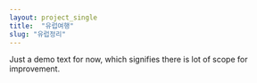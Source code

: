 ```yaml
---
layout: project_single
title:  "유럽여행"
slug: "유럽정리"
---
```

Just a demo text for now, which signifies there is lot of scope for improvement.
